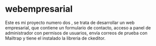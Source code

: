 # webempresarial
Este es mi proyecto numero dos , se trata de desarrollar un web empresarial, que contiene un formulario de contacto, acceso a panel de administrador con permisos de usuarios, envía correos de prueba con Mailtrap y tiene el instalado la libreria de ckeditor. 
